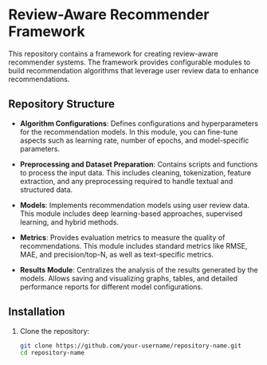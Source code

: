 # Review-Aware Recommender Framework

This repository contains a framework for creating review-aware recommender systems. The framework provides configurable modules to build recommendation algorithms that leverage user review data to enhance recommendations.

## Repository Structure

- **Algorithm Configurations**: Defines configurations and hyperparameters for the recommendation models. In this module, you can fine-tune aspects such as learning rate, number of epochs, and model-specific parameters.

- **Preprocessing and Dataset Preparation**: Contains scripts and functions to process the input data. This includes cleaning, tokenization, feature extraction, and any preprocessing required to handle textual and structured data.

- **Models**: Implements recommendation models using user review data. This module includes deep learning-based approaches, supervised learning, and hybrid methods.

- **Metrics**: Provides evaluation metrics to measure the quality of recommendations. This module includes standard metrics like RMSE, MAE, and precision/top-N, as well as text-specific metrics.

- **Results Module**: Centralizes the analysis of the results generated by the models. Allows saving and visualizing graphs, tables, and detailed performance reports for different model configurations.

## Installation

1. Clone the repository:
   ```bash
   git clone https://github.com/your-username/repository-name.git
   cd repository-name
